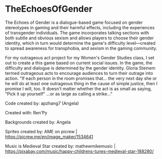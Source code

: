 # TheEchoesOfGender
The Echoes of Gender is a dialogue-based game focused on gender stereotypes in gaming and their harmful effects, including the experiences of transgender individuals. The game incorporates talking sections with both subtle and obvious sexism and allows players to choose their gender identity, which in turn would determine the game's difficulty level—created to spread awareness for transphobia, and sexism in the gaming community.

For my outrageous act project for my Women's Gender Studies class, I set out to create a this game based on current social issues. In the game, the difficulty and dialogue is determined by the gender identity. Gloria Steinem termed outrageous acts to encourage audiences to turn their outrage into action. "If each person in the room promises that... the very next day she or he will do at least one outrageous thing in the cause of simple justice, then I promise I will, too. It doesn't matter whether the act is as small as saying, "Pick it up yourself" ...or as large as calling a strike..."

Code created by: apzhang7 (Angela) 

Created with: Ren'Py

Backgrounds created by: Angela

Sprites created by: AME on picrew | https://picrew.me/en/image_maker/1534641

Music is Medieval Star created by: mathewmikemusic | https://pixabay.com/music/happy-childrens-tunes-medieval-star-188280/
